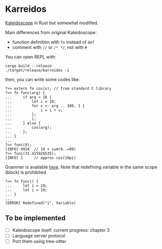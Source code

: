 # Karreidos

[Kaleidoscope](https://llvm.org/docs/tutorial/MyFirstLanguageFrontend/index.html) in Rust but somewhat modified.

Main differences from original Kaleidoscope:
- function definition with `fn` instead of `def`
- comment with `//` or `/* */`, not with `#`

You can open REPL with:
```
cargo build --release
./target/release/karreidos -i
```
then, you can write some codes like:
```karreidos
?>> extern fn cos(x); // from standard C library
?>> fn func(arg) {
...     if arg < 10 {
...         let i = 10;
...         for v <- arg .. 100, 1 {
...             i = i + v;
...         };
...         i;
...     } else {
...         cos(arg);
...     };
... }
...
?>> func(9);
[INFO] 4924  // 10 + sum(9..=99)
?>> func(31.415926535);
[INFO] 1     // approx cos(10pi)
```
Grammer is available <a href='./grammer.md'>here</a>.
Note that redefining variable in the same scope (block) is prohibited.
```karreidos
?>> fn func() {
...     let i = 10;
...     let i = 10;
... }
...
[ERROR] Redefined("i", Variable)
```

## To be implemented
- [ ] Kaleidoscope itself.
    current progress: chapter 3
- [ ] Language server protocol
- [ ] Port them using tree-sitter
